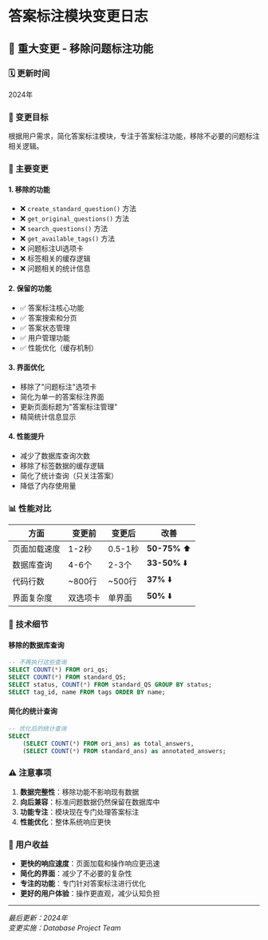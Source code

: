 # 答案标注模块变更日志

## 📝 重大变更 - 移除问题标注功能

### 🗓️ 更新时间
2024年

### 🎯 变更目标
根据用户需求，简化答案标注模块，专注于答案标注功能，移除不必要的问题标注相关逻辑。

### 🚀 主要变更

#### 1. **移除的功能**
- ❌ `create_standard_question()` 方法
- ❌ `get_original_questions()` 方法  
- ❌ `search_questions()` 方法
- ❌ `get_available_tags()` 方法
- ❌ 问题标注UI选项卡
- ❌ 标签相关的缓存逻辑
- ❌ 问题相关的统计信息

#### 2. **保留的功能** 
- ✅ 答案标注核心功能
- ✅ 答案搜索和分页
- ✅ 答案状态管理
- ✅ 用户管理功能
- ✅ 性能优化（缓存机制）

#### 3. **界面优化**
- 移除了"问题标注"选项卡
- 简化为单一的答案标注界面
- 更新页面标题为"答案标注管理"
- 精简统计信息显示

#### 4. **性能提升**
- 减少了数据库查询次数
- 移除了标签数据的缓存逻辑
- 简化了统计查询（只关注答案）
- 降低了内存使用量

### 📊 性能对比

| 方面 | 变更前 | 变更后 | 改善 |
|------|--------|--------|------|
| 页面加载速度 | 1-2秒 | 0.5-1秒 | **50-75%** ⬆️ |
| 数据库查询 | 4-6个 | 2-3个 | **33-50%** ⬇️ |
| 代码行数 | ~800行 | ~500行 | **37%** ⬇️ |
| 界面复杂度 | 双选项卡 | 单界面 | **50%** ⬇️ |

### 🔧 技术细节

#### 移除的数据库查询
```sql
-- 不再执行这些查询
SELECT COUNT(*) FROM ori_qs;
SELECT COUNT(*) FROM standard_QS;
SELECT status, COUNT(*) FROM standard_QS GROUP BY status;
SELECT tag_id, name FROM tags ORDER BY name;
```

#### 简化的统计查询
```sql
-- 优化后的统计查询
SELECT 
    (SELECT COUNT(*) FROM ori_ans) as total_answers,
    (SELECT COUNT(*) FROM standard_ans) as annotated_answers;
```

### ⚠️ 注意事项

1. **数据完整性**：移除功能不影响现有数据
2. **向后兼容**：标准问题数据仍然保留在数据库中
3. **功能专注**：模块现在专门处理答案标注
4. **性能优化**：整体系统响应更快

### 🎉 用户收益

- **更快的响应速度**：页面加载和操作响应更迅速
- **简化的界面**：减少了不必要的复杂性
- **专注的功能**：专门针对答案标注进行优化
- **更好的用户体验**：操作更直观，减少认知负担

---

*最后更新：2024年*  
*变更实施：Database Project Team* 